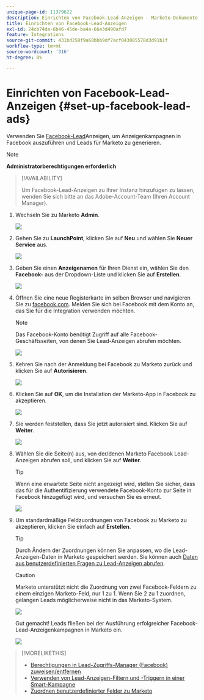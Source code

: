 ```yaml
---
unique-page-id: 11379622
description: Einrichten von Facebook-Lead-Anzeigen - Marketo-Dokumente - Produktdokumentation
title: Einrichten von Facebook-Lead-Anzeigen
exl-id: 24cb74da-6b46-45de-ba4a-66e3d490afd7
feature: Integrations
source-git-commit: 431bd258f9a68bbb9df7acf043085578d3d91b1f
workflow-type: tm+mt
source-wordcount: '316'
ht-degree: 0%

---
```


# Einrichten von Facebook-Lead-Anzeigen {#set-up-facebook-lead-ads}

Verwenden Sie [Facebook-Lead](https://www.facebook.com/business/a/lead-ads)Anzeigen, um Anzeigenkampagnen in Facebook auszuführen und Leads für Marketo zu generieren.

>[!NOTE]
>
>**Administratorberechtigungen erforderlich**

>[!AVAILABILITY]
>
>Um Facebook-Lead-Anzeigen zu Ihrer Instanz hinzufügen zu lassen, wenden Sie sich bitte an das Adobe-Account-Team (Ihren Account Manager).

1. Wechseln Sie zu Marketo **Admin**.

   ![](assets/image2016-11-29-10-3a50-3a29.png)

1. Gehen Sie zu **LaunchPoint**, klicken Sie auf **Neu** und wählen Sie **Neuer Service** aus.

   ![](assets/image2016-11-29-10-3a51-3a11.png)

1. Geben Sie einen **Anzeigenamen** für Ihren Dienst ein, wählen Sie den **Facebook-** aus der Dropdown-Liste und klicken Sie auf **Erstellen**.

   ![](assets/image2016-11-29-10-3a51-3a47.png)

1. Öffnen Sie eine neue Registerkarte im selben Browser und navigieren Sie zu [facebook.com](https://www.facebook.com). Melden Sie sich bei Facebook mit dem Konto an, das Sie für die Integration verwenden möchten.

   >[!NOTE]
   >
   >Das Facebook-Konto benötigt Zugriff auf alle Facebook-Geschäftsseiten, von denen Sie Lead-Anzeigen abrufen möchten.

   ![](assets/image2016-11-29-10-3a52-3a29.png)

1. Kehren Sie nach der Anmeldung bei Facebook zu Marketo zurück und klicken Sie auf **Autorisieren**.

   ![](assets/image2016-11-29-10-3a52-3a51.png)

1. Klicken Sie auf **OK**, um die Installation der Marketo-App in Facebook zu akzeptieren.

   ![](assets/image2016-11-29-10-3a56-3a3.png)

1. Sie werden feststellen, dass Sie jetzt autorisiert sind. Klicken Sie auf **Weiter**.

   ![](assets/image2016-11-29-10-3a56-3a28.png)

1. Wählen Sie die Seite(n) aus, von der/denen Marketo Facebook Lead-Anzeigen abrufen soll, und klicken Sie auf **Weiter**.

   >[!TIP]
   >
   >Wenn eine erwartete Seite nicht angezeigt wird, stellen Sie sicher, dass das für die Authentifizierung verwendete Facebook-Konto zur Seite in Facebook hinzugefügt wird, und versuchen Sie es erneut.

   ![](assets/image2016-11-29-10-3a58-3a36.png)

1. Um standardmäßige Feldzuordnungen von Facebook zu Marketo zu akzeptieren, klicken Sie einfach auf **Erstellen**.

   >[!TIP]
   >
   >Durch Ändern der Zuordnungen können Sie anpassen, wo die Lead-Anzeigen-Daten in Marketo gespeichert werden. Sie können auch [Daten aus benutzerdefinierten Fragen zu Lead-Anzeigen abrufen](/help/marketo/product-docs/demand-generation/facebook/set-up-facebook-lead-ads/map-custom-fields-to-marketo.md).

   >[!CAUTION]
   >
   >Marketo unterstützt nicht die Zuordnung von zwei Facebook-Feldern zu einem einzigen Marketo-Feld, nur 1 zu 1. Wenn Sie 2 zu 1 zuordnen, gelangen Leads möglicherweise nicht in das Marketo-System.

   ![](assets/image2016-11-29-11-3a0-3a2.png)

   Gut gemacht! Leads fließen bei der Ausführung erfolgreicher Facebook-Lead-Anzeigenkampagnen in Marketo ein.

   ![](assets/image2016-11-29-12-3a32-3a54.png)

>[!MORELIKETHIS]
>
>* [Berechtigungen in Lead-Zugriffs-Manager (Facebook) zuweisen/entfernen](https://www.facebook.com/business/help/540596413257598?id=735435806665862)
>* [Verwenden von Lead-Anzeigen-Filtern und -Triggern in einer Smart-Kampagne](/help/marketo/product-docs/demand-generation/facebook/use-lead-ads-filters-and-triggers-in-a-smart-campaign.md)
>* [Zuordnen benutzerdefinierter Felder zu Marketo](/help/marketo/product-docs/demand-generation/facebook/set-up-facebook-lead-ads/map-custom-fields-to-marketo.md)
